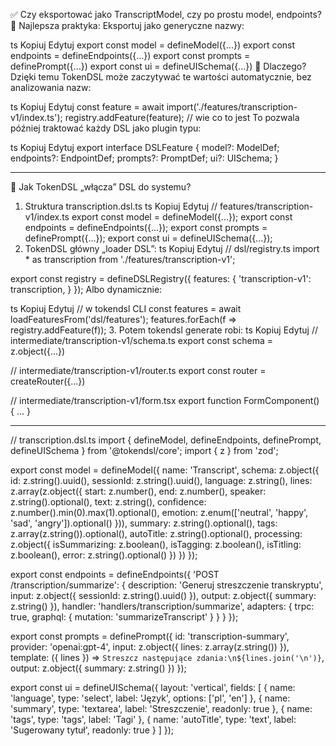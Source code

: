 ✅ Czy eksportować jako TranscriptModel, czy po prostu model, endpoints?
🔹 Najlepsza praktyka:
Eksportuj jako generyczne nazwy:

ts
Kopiuj
Edytuj
export const model = defineModel({...})
export const endpoints = defineEndpoints({...})
export const prompts = definePrompt({...})
export const ui = defineUISchema({...})
📌 Dlaczego?
Dzięki temu TokenDSL może zaczytywać te wartości automatycznie, bez analizowania nazw:

ts
Kopiuj
Edytuj
const feature = await import('./features/transcription-v1/index.ts');
registry.addFeature(feature); // wie co to jest
To pozwala później traktować każdy DSL jako plugin typu:

ts
Kopiuj
Edytuj
export interface DSLFeature {
  model?: ModelDef;
  endpoints?: EndpointDef;
  prompts?: PromptDef;
  ui?: UISchema;
}


---

🧩 Jak TokenDSL „włącza” DSL do systemu?
1. Struktura transcription.dsl.ts
ts
Kopiuj
Edytuj
// features/transcription-v1/index.ts
export const model = defineModel({...});
export const endpoints = defineEndpoints({...});
export const prompts = definePrompt({...});
export const ui = defineUISchema({...});
2. TokenDSL główny „loader DSL”:
ts
Kopiuj
Edytuj
// dsl/registry.ts
import * as transcription from './features/transcription-v1';

export const registry = defineDSLRegistry({
  features: {
    'transcription-v1': transcription,
  }
});
Albo dynamicznie:

ts
Kopiuj
Edytuj
// w tokendsl CLI
const features = await loadFeaturesFrom('dsl/features');
features.forEach(f => registry.addFeature(f));
3. Potem tokendsl generate robi:
ts
Kopiuj
Edytuj
// intermediate/transcription-v1/schema.ts
export const schema = z.object({...})

// intermediate/transcription-v1/router.ts
export const router = createRouter({...})

// intermediate/transcription-v1/form.tsx
export function FormComponent() { ... }


---


// transcription.dsl.ts
import { defineModel, defineEndpoints, definePrompt, defineUISchema } from '@tokendsl/core';
import { z } from 'zod';

export const model = defineModel({
  name: 'Transcript',
  schema: z.object({
    id: z.string().uuid(),
    sessionId: z.string().uuid(),
    language: z.string(),
    lines: z.array(z.object({
      start: z.number(),
      end: z.number(),
      speaker: z.string().optional(),
      text: z.string(),
      confidence: z.number().min(0).max(1).optional(),
      emotion: z.enum(['neutral', 'happy', 'sad', 'angry']).optional()
    })),
    summary: z.string().optional(),
    tags: z.array(z.string()).optional(),
    autoTitle: z.string().optional(),
    processing: z.object({
      isSummarizing: z.boolean(),
      isTagging: z.boolean(),
      isTitling: z.boolean(),
      error: z.string().optional()
    })
  })
});

export const endpoints = defineEndpoints({
  'POST /transcription/summarize': {
    description: 'Generuj streszczenie transkryptu',
    input: z.object({ sessionId: z.string().uuid() }),
    output: z.object({ summary: z.string() }),
    handler: 'handlers/transcription/summarize',
    adapters: {
      trpc: true,
      graphql: { mutation: 'summarizeTranscript' }
    }
  }
});

export const prompts = definePrompt({
  id: 'transcription-summary',
  provider: 'openai:gpt-4',
  input: z.object({
    lines: z.array(z.string())
  }),
  template: ({ lines }) => `Streszcz następujące zdania:\n${lines.join('\n')}`,
  output: z.object({ summary: z.string() })
});

export const ui = defineUISchema({
  layout: 'vertical',
  fields: [
    { name: 'language', type: 'select', label: 'Język', options: ['pl', 'en'] },
    { name: 'summary', type: 'textarea', label: 'Streszczenie', readonly: true },
    { name: 'tags', type: 'tags', label: 'Tagi' },
    { name: 'autoTitle', type: 'text', label: 'Sugerowany tytuł', readonly: true }
  ]
});

